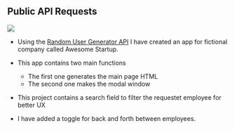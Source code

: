 ## Public API Requests

![](/img/awsome-employee-gif.gif)

- Using the [Random User Generator API](https://randomuser.me/) I have created an app for fictional company called Awesome Startup.
- This app contains two main functions 
    - The first one generates the main page HTML
    - The second one makes the modal window 
 
- This project contains a search field to filter the requestet employee for better UX
- I have added a toggle for back and forth between employees.